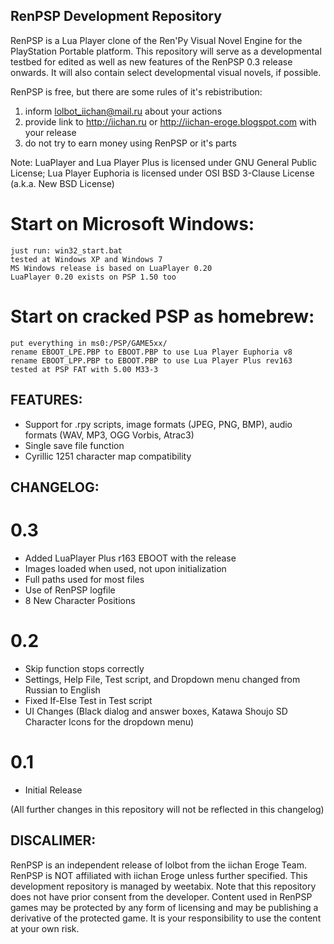 ## RenPSP Development Repository

RenPSP is a Lua Player clone of the Ren'Py Visual Novel Engine for the PlayStation Portable platform.
This repository will serve as a developmental testbed for edited as well as new features of the RenPSP 0.3 release onwards. It will also contain select developmental visual novels, if possible.

RenPSP is free, but there are some rules of it's rebistribution:
1. inform lolbot_iichan@mail.ru about your actions
2. provide link to http://iichan.ru or http://iichan-eroge.blogspot.com with your release
3. do not try to earn money using RenPSP or it's parts

Note: LuaPlayer and Lua Player Plus is licensed under GNU General Public License; Lua Player Euphoria is licensed under OSI BSD 3-Clause License (a.k.a. New BSD License)

# Start on Microsoft Windows:
    just run: win32_start.bat
    tested at Windows XP and Windows 7 
    MS Windows release is based on LuaPlayer 0.20
	LuaPlayer 0.20 exists on PSP 1.50 too
    
# Start on cracked PSP as homebrew:
    put everything in ms0:/PSP/GAME5xx/
    rename EBOOT_LPE.PBP to EBOOT.PBP to use Lua Player Euphoria v8
    rename EBOOT_LPP.PBP to EBOOT.PBP to use Lua Player Plus rev163
    tested at PSP FAT with 5.00 M33-3

## FEATURES:
+ Support for .rpy scripts, image formats (JPEG, PNG, BMP), audio formats (WAV, MP3, OGG Vorbis, Atrac3)
+ Single save file function
+ Cyrillic 1251 character map compatibility

## CHANGELOG:

# 0.3
+ Added LuaPlayer Plus r163 EBOOT with the release
+ Images loaded when used, not upon initialization
+ Full paths used for most files
+ Use of RenPSP logfile
+ 8 New Character Positions

# 0.2
+ Skip function stops correctly
+ Settings, Help File, Test script, and Dropdown menu changed from Russian to English
+ Fixed If-Else Test in Test script
+ UI Changes (Black dialog and answer boxes, Katawa Shoujo SD Character Icons for the dropdown menu)

# 0.1
+ Initial Release

(All further changes in this repository will not be reflected in this changelog)

## DISCALIMER:
RenPSP is an independent release of lolbot from the iichan Eroge Team. RenPSP is NOT affiliated with iichan Eroge unless further specified.
This development repository is managed by weetabix. Note that this repository does not have prior consent from the developer.
Content used in RenPSP games may be protected by any form of licensing and may be publishing a derivative of the protected game. It is your responsibility to use the content at your own risk.